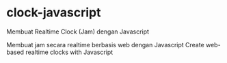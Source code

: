 # clock-javascript
Membuat Realtime Clock (Jam) dengan Javascript

Membuat jam secara realtime berbasis web dengan Javascript
Create web-based realtime clocks with Javascript
